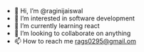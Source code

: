 - 👋 Hi, I’m @raginijaiswal
- 👀 I’m interested in software development
- 🌱 I’m currently learning react
- 💞️ I’m looking to collaborate on anything
- 📫 How to reach me rags0295@gmail.om

<!---
raginijaiswal/raginijaiswal is a ✨ special ✨ repository because its `README.md` (this file) appears on your GitHub profile.
You can click the Preview link to take a look at your changes.
--->
